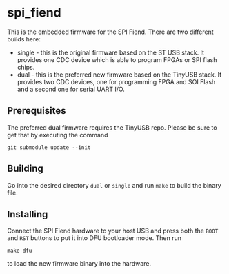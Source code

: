 # spi_fiend
This is the embedded firmware for the SPI Fiend. There are two different builds
here:
* single - this is the original firmware based on the ST USB stack. It provides
one CDC device which is able to program FPGAs or SPI flash chips.
* dual - this is the preferred new firmware based on the TinyUSB stack. It
provides two CDC devices, one for programming FPGA and SOI Flash and a second one
for serial UART I/O.

## Prerequisites
The preferred dual firmware requires the TinyUSB repo. Please be sure to get
that by executing the command
```
git submodule update --init
```

## Building
Go into the desired directory `dual` or `single` and run `make` to build the
binary file.

## Installing
Connect the SPI Fiend hardware to your host USB and press both the `BOOT` and
`RST` buttons to put it into DFU bootloader mode. Then run
```
make dfu
```
to load the new firmware binary into the hardware.
